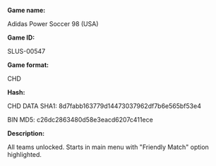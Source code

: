 ﻿**Game name:**

Adidas Power Soccer 98 (USA)

**Game ID:**

SLUS-00547

**Game format:**

CHD

**Hash:**

CHD DATA SHA1: 8d7fabb163779d14473037962df7b6e565bf53e4

BIN MD5: c26dc2863480d58e3eacd6207c411ece

**Description:**

All teams unlocked. Starts in main menu with "Friendly Match" option highlighted.